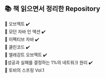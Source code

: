 📚 책 읽으면서 정리한 Repository
---
📕 오브젝트 ✔️   
📙 모던 자바 인 액션 ✔️  
📘 이펙티브 자바 ✔️  
📗 클린코드 ✔️  
📒 엘레강트 오브젝트 ✔️  
📓성공과 실패를 결정하는 1%의 네트워크 원리 ✔️  
📔 토비의 스프링 Vol.1